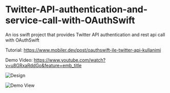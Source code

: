 # Twitter-API-authentication-and-service-call-with-OAuthSwift
An ios swift project that provides Twitter API authentication and rest api call with OAuthSwift

Tutorial: https://www.mobiler.dev/post/oauthswift-ile-twitter-api-kullanimi

Demo Video: https://www.youtube.com/watch?v=u8GRxaRddGo&feature=emb_title


![Design](https://static.wixstatic.com/media/a27d24_33521dedf4fe4f5cba0de72a8e06d5ec~mv2.png/v1/fill/w_608,h_1104,al_c/a27d24_33521dedf4fe4f5cba0de72a8e06d5ec~mv2.png)


![Demo View](https://static.wixstatic.com/media/a27d24_d25d7ff6f2294d04b19f4a5642c8f1d8~mv2.png/v1/fill/w_556,h_1110,al_c/a27d24_d25d7ff6f2294d04b19f4a5642c8f1d8~mv2.png)
